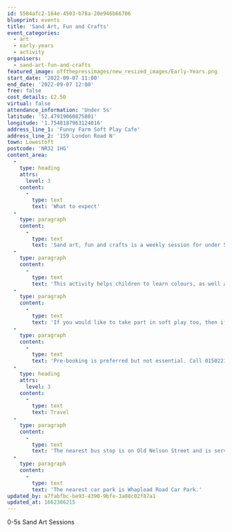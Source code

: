 ```yaml
---
id: 5584afc2-184e-4503-b78a-20e946b66706
blueprint: events
title: 'Sand Art, Fun and Crafts'
event_categories:
  - art
  - early-years
  - activity
organisers:
  - sand-art-fun-and-crafts
featured_image: offthepressimages/new_resized_images/Early-Years.png
start_date: '2022-09-07 11:00'
end_date: '2022-09-07 12:00'
free: false
cost_details: £2.50
virtual: false
attendance_information: 'Under 5s'
latitude: '52.47919060875801'
longitude: '1.7548187963124016'
address_line_1: 'Funny Farm Soft Play Cafe'
address_line_2: '159 London Road N'
town: Lowestoft
postcode: 'NR32 1HG'
content_area:
  -
    type: heading
    attrs:
      level: 3
    content:
      -
        type: text
        text: 'What to expect'
  -
    type: paragraph
    content:
      -
        type: text
        text: 'Sand art, fun and crafts is a weekly session for under 5’s held every Wednesday morning. Each week there will be a different theme and amazing pictures will be made using sand.'
  -
    type: paragraph
    content:
      -
        type: text
        text: 'This activity helps children to learn colours, as well as increase their fine motor skills and hand-eye co-ordination.'
  -
    type: paragraph
    content:
      -
        type: text
        text: 'If you would like to take part in soft play too, then if you book both Sand Art and Soft Play sessions together it is only £5!'
  -
    type: paragraph
    content:
      -
        type: text
        text: 'Pre-booking is preferred but not essential. Call 01502217989 to book your place.'
  -
    type: heading
    attrs:
      level: 3
    content:
      -
        type: text
        text: Travel
  -
    type: paragraph
    content:
      -
        type: text
        text: 'The nearest bus stop is on Old Nelson Street and is serviced by the Coastal Clipper and Coastlink bus.'
  -
    type: paragraph
    content:
      -
        type: text
        text: 'The nearest car park is Whapload Road Car Park.'
updated_by: a7fabfbc-be93-4390-9bfe-3a08c02f87a1
updated_at: 1662386215
---
```

0-5s Sand Art Sessions